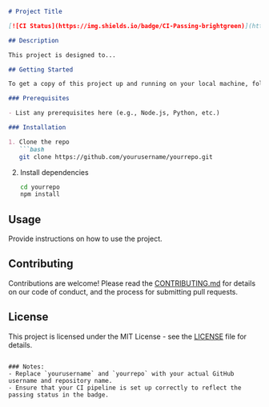 ```markdown
# Project Title

[![CI Status](https://img.shields.io/badge/CI-Passing-brightgreen)](https://github.com/yourusername/yourrepo/actions)

## Description

This project is designed to...

## Getting Started

To get a copy of this project up and running on your local machine, follow these simple steps.

### Prerequisites

- List any prerequisites here (e.g., Node.js, Python, etc.)

### Installation

1. Clone the repo
   ```bash
   git clone https://github.com/yourusername/yourrepo.git
   ```
2. Install dependencies
   ```bash
   cd yourrepo
   npm install
   ```

## Usage

Provide instructions on how to use the project.

## Contributing

Contributions are welcome! Please read the [CONTRIBUTING.md](CONTRIBUTING.md) for details on our code of conduct, and the process for submitting pull requests.

## License

This project is licensed under the MIT License - see the [LICENSE](LICENSE) file for details.
```

### Notes:
- Replace `yourusername` and `yourrepo` with your actual GitHub username and repository name.
- Ensure that your CI pipeline is set up correctly to reflect the passing status in the badge.